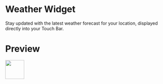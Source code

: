 # Weather Widget
Stay updated with the latest weather forecast for your location, displayed directly into your Touch Bar.

# Preview
<img src="https://pock.dev/assets/img/preview/widgets/pock_weather_widget.png" height="60">
